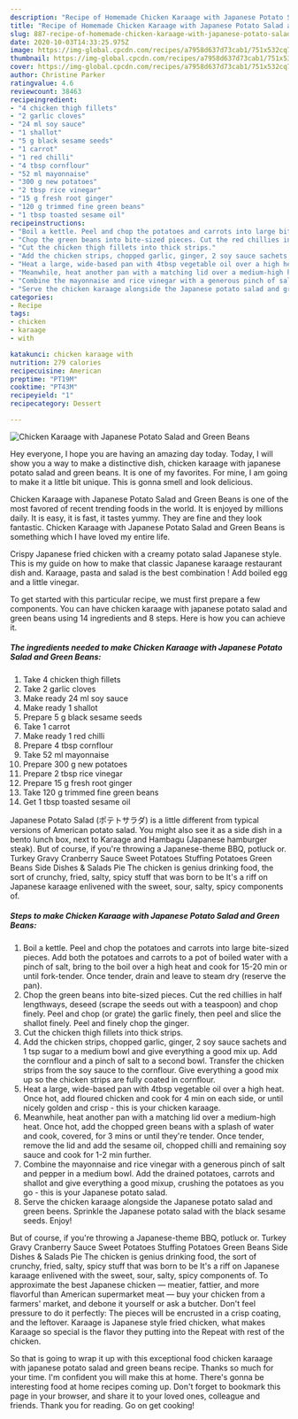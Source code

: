 ```yaml
---
description: "Recipe of Homemade Chicken Karaage with Japanese Potato Salad and Green Beans"
title: "Recipe of Homemade Chicken Karaage with Japanese Potato Salad and Green Beans"
slug: 887-recipe-of-homemade-chicken-karaage-with-japanese-potato-salad-and-green-beans
date: 2020-10-03T14:33:25.975Z
image: https://img-global.cpcdn.com/recipes/a7958d637d73cab1/751x532cq70/chicken-karaage-with-japanese-potato-salad-and-green-beans-recipe-main-photo.jpg
thumbnail: https://img-global.cpcdn.com/recipes/a7958d637d73cab1/751x532cq70/chicken-karaage-with-japanese-potato-salad-and-green-beans-recipe-main-photo.jpg
cover: https://img-global.cpcdn.com/recipes/a7958d637d73cab1/751x532cq70/chicken-karaage-with-japanese-potato-salad-and-green-beans-recipe-main-photo.jpg
author: Christine Parker
ratingvalue: 4.6
reviewcount: 38463
recipeingredient:
- "4 chicken thigh fillets"
- "2 garlic cloves"
- "24 ml soy sauce"
- "1 shallot"
- "5 g black sesame seeds"
- "1 carrot"
- "1 red chilli"
- "4 tbsp cornflour"
- "52 ml mayonnaise"
- "300 g new potatoes"
- "2 tbsp rice vinegar"
- "15 g fresh root ginger"
- "120 g trimmed fine green beans"
- "1 tbsp toasted sesame oil"
recipeinstructions:
- "Boil a kettle. Peel and chop the potatoes and carrots into large bite-sized pieces. Add both the potatoes and carrots to a pot of boiled water with a pinch of salt, bring to the boil over a high heat and cook for 15-20 min or until fork-tender. Once tender, drain and leave to steam dry (reserve the pan)."
- "Chop the green beans into bite-sized pieces. Cut the red chillies in half lengthways, deseed (scrape the seeds out with a teaspoon) and chop finely. Peel and chop (or grate) the garlic finely, then peel and slice the shallot finely. Peel and finely chop the ginger."
- "Cut the chicken thigh fillets into thick strips."
- "Add the chicken strips, chopped garlic, ginger, 2 soy sauce sachets and 1 tsp sugar to a medium bowl and give everything a good mix up. Add the cornflour and a pinch of salt to a second bowl. Transfer the chicken strips from the soy sauce to the cornflour. Give everything a good mix up so the chicken strips are fully coated in cornflour."
- "Heat a large, wide-based pan with 4tbsp vegetable oil over a high heat. Once hot, add floured chicken and cook for 4 min on each side, or until nicely golden and crisp - this is your chicken karaage."
- "Meanwhile, heat another pan with a matching lid over a medium-high heat. Once hot, add the chopped green beans with a splash of water and cook, covered, for 3 mins or until they&#39;re tender. Once tender, remove the lid and add the sesame oil, chopped chilli and remaining soy sauce and cook for 1-2 min further."
- "Combine the mayonnaise and rice vinegar with a generous pinch of salt and pepper in a medium bowl. Add the drained potatoes, carrots and shallot and give everything a good mixup, crushing the potatoes as you go - this is your Japanese potato salad."
- "Serve the chicken karaage alongside the Japanese potato salad and green beens. Sprinkle the Japanese potato salad with the black sesame seeds. Enjoy!"
categories:
- Recipe
tags:
- chicken
- karaage
- with

katakunci: chicken karaage with 
nutrition: 279 calories
recipecuisine: American
preptime: "PT19M"
cooktime: "PT43M"
recipeyield: "1"
recipecategory: Dessert

---
```



![Chicken Karaage with Japanese Potato Salad and Green Beans](https://img-global.cpcdn.com/recipes/a7958d637d73cab1/751x532cq70/chicken-karaage-with-japanese-potato-salad-and-green-beans-recipe-main-photo.jpg)

Hey everyone, I hope you are having an amazing day today. Today, I will show you a way to make a distinctive dish, chicken karaage with japanese potato salad and green beans. It is one of my favorites. For mine, I am going to make it a little bit unique. This is gonna smell and look delicious.

Chicken Karaage with Japanese Potato Salad and Green Beans is one of the most favored of recent trending foods in the world. It is enjoyed by millions daily. It is easy, it is fast, it tastes yummy. They are fine and they look fantastic. Chicken Karaage with Japanese Potato Salad and Green Beans is something which I have loved my entire life.

Crispy Japanese fried chicken with a creamy potato salad Japanese style. This is my guide on how to make that classic Japanese karaage restaurant dish and. Karaage, pasta and salad is the best combination ! Add boiled egg and a little vinegar.


To get started with this particular recipe, we must first prepare a few components. You can have chicken karaage with japanese potato salad and green beans using 14 ingredients and 8 steps. Here is how you can achieve it.

<!--inarticleads1-->

##### The ingredients needed to make Chicken Karaage with Japanese Potato Salad and Green Beans:

1. Take 4 chicken thigh fillets
1. Take 2 garlic cloves
1. Make ready 24 ml soy sauce
1. Make ready 1 shallot
1. Prepare 5 g black sesame seeds
1. Take 1 carrot
1. Make ready 1 red chilli
1. Prepare 4 tbsp cornflour
1. Take 52 ml mayonnaise
1. Prepare 300 g new potatoes
1. Prepare 2 tbsp rice vinegar
1. Prepare 15 g fresh root ginger
1. Take 120 g trimmed fine green beans
1. Get 1 tbsp toasted sesame oil


Japanese Potato Salad (ポテトサラダ) is a little different from typical versions of American potato salad. You might also see it as a side dish in a bento lunch box, next to Karaage and Hambagu (Japanese hamburger steak). But of course, if you&#39;re throwing a Japanese-theme BBQ, potluck or. Turkey Gravy Cranberry Sauce Sweet Potatoes Stuffing Potatoes Green Beans Side Dishes &amp; Salads Pie The chicken is genius drinking food, the sort of crunchy, fried, salty, spicy stuff that was born to be It&#39;s a riff on Japanese karaage enlivened with the sweet, sour, salty, spicy components of. 

<!--inarticleads2-->

##### Steps to make Chicken Karaage with Japanese Potato Salad and Green Beans:

1. Boil a kettle. Peel and chop the potatoes and carrots into large bite-sized pieces. Add both the potatoes and carrots to a pot of boiled water with a pinch of salt, bring to the boil over a high heat and cook for 15-20 min or until fork-tender. Once tender, drain and leave to steam dry (reserve the pan).
1. Chop the green beans into bite-sized pieces. Cut the red chillies in half lengthways, deseed (scrape the seeds out with a teaspoon) and chop finely. Peel and chop (or grate) the garlic finely, then peel and slice the shallot finely. Peel and finely chop the ginger.
1. Cut the chicken thigh fillets into thick strips.
1. Add the chicken strips, chopped garlic, ginger, 2 soy sauce sachets and 1 tsp sugar to a medium bowl and give everything a good mix up. Add the cornflour and a pinch of salt to a second bowl. Transfer the chicken strips from the soy sauce to the cornflour. Give everything a good mix up so the chicken strips are fully coated in cornflour.
1. Heat a large, wide-based pan with 4tbsp vegetable oil over a high heat. Once hot, add floured chicken and cook for 4 min on each side, or until nicely golden and crisp - this is your chicken karaage.
1. Meanwhile, heat another pan with a matching lid over a medium-high heat. Once hot, add the chopped green beans with a splash of water and cook, covered, for 3 mins or until they&#39;re tender. Once tender, remove the lid and add the sesame oil, chopped chilli and remaining soy sauce and cook for 1-2 min further.
1. Combine the mayonnaise and rice vinegar with a generous pinch of salt and pepper in a medium bowl. Add the drained potatoes, carrots and shallot and give everything a good mixup, crushing the potatoes as you go - this is your Japanese potato salad.
1. Serve the chicken karaage alongside the Japanese potato salad and green beens. Sprinkle the Japanese potato salad with the black sesame seeds. Enjoy!


But of course, if you&#39;re throwing a Japanese-theme BBQ, potluck or. Turkey Gravy Cranberry Sauce Sweet Potatoes Stuffing Potatoes Green Beans Side Dishes &amp; Salads Pie The chicken is genius drinking food, the sort of crunchy, fried, salty, spicy stuff that was born to be It&#39;s a riff on Japanese karaage enlivened with the sweet, sour, salty, spicy components of. To approximate the best Japanese chicken — meatier, fattier, and more flavorful than American supermarket meat — buy your chicken from a farmers&#39; market, and debone it yourself or ask a butcher. Don&#39;t feel pressure to do it perfectly: The pieces will be encrusted in a crisp coating, and the leftover. Karaage is Japanese style fried chicken, what makes Karaage so special is the flavor they putting into the Repeat with rest of the chicken. 

So that is going to wrap it up with this exceptional food chicken karaage with japanese potato salad and green beans recipe. Thanks so much for your time. I'm confident you will make this at home. There's gonna be interesting food at home recipes coming up. Don't forget to bookmark this page in your browser, and share it to your loved ones, colleague and friends. Thank you for reading. Go on get cooking!
